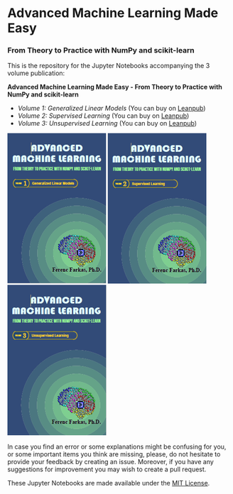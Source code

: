 # Advanced Machine Learning Made Easy
### From Theory to Practice with NumPy and scikit-learn

This is the repository for the Jupyter Notebooks accompanying the 3 volume publication:

**Advanced Machine Learning Made Easy - From Theory to Practice with NumPy and scikit-learn**
- *Volume 1: Generalized Linear Models* (You can buy on [Leanpub](https://leanpub.com/AML1))
- *Volume 2: Supervised Learning* (You can buy on [Leanpub](https://leanpub.com/AML2))
- *Volume 3: Unsupervised Learning* (You can buy on [Leanpub](https://leanpub.com/AML3))

![Volume 1](images/AML1-Cover.PNG)
![Volume 2](images/AML2-Cover.PNG)
![Volume 3](images/AML3-Cover.PNG)

In case you find an error or some explanations might be confusing for you, or some important items you think are missing, please, do not hesitate to provide your feedback by creating an issue. Moreover, if you have any suggestions for improvement you may wish to create a pull request.

These Jupyter Notebooks are made available under the [MIT License](https://opensource.org/licenses/MIT).
